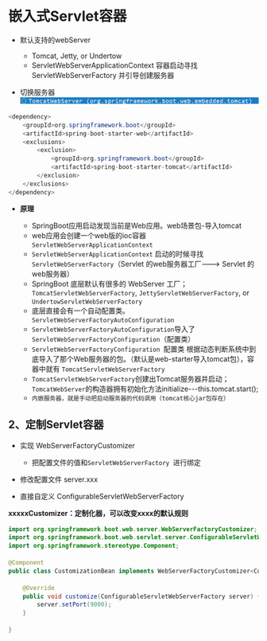 # 嵌入式Servlet容器

* 默认支持的webServer

  * Tomcat, Jetty, or Undertow
  * ServletWebServerApplicationContext 容器启动寻找ServletWebServerFactory 并引导创建服务器
* 切换服务器  
  ​![image](assets/image-20230306170339-oew1300.png)​

```java
<dependency>
    <groupId>org.springframework.boot</groupId>
    <artifactId>spring-boot-starter-web</artifactId>
    <exclusions>
        <exclusion>
            <groupId>org.springframework.boot</groupId>
            <artifactId>spring-boot-starter-tomcat</artifactId>
        </exclusion>
    </exclusions>
</dependency>
```

* **原理**

  * SpringBoot应用启动发现当前是Web应用。web场景包-导入tomcat
  * web应用会创建一个web版的ioc容器 `ServletWebServerApplicationContext`​
  * ​`ServletWebServerApplicationContext`​ 启动的时候寻找 `ServletWebServerFactory`​（Servlet 的web服务器工厂---> Servlet 的web服务器）
  * SpringBoot 底层默认有很多的 WebServer 工厂；`TomcatServletWebServerFactory`​, `JettyServletWebServerFactory`​, or `UndertowServletWebServerFactory`
  * ​底层直接会有一个自动配置类。`ServletWebServerFactoryAutoConfiguration`
  * `ServletWebServerFactoryAutoConfiguration`导入了`ServletWebServerFactoryConfiguration`（配置类）
  * ​`ServletWebServerFactoryConfiguration ​`配置类 根据动态判断系统中到底导入了那个Web服务器的包。（默认是web-starter导入tomcat包），容器中就有 `TomcatServletWebServerFactory`
  * ​`TomcatServletWebServerFactory`​ 创建出Tomcat服务器并启动；`TomcatWebServer`​的构造器拥有初始化方法initialize---this.tomcat.start();
  * `内嵌服务器，就是手动把启动服务器的代码调用（tomcat核心jar包存在）`

## 2、定制**Servlet**容器

* 实现  WebServerFactoryCustomizer<ConfigurableServletWebServerFactory>

  * 把配置文件的值和`ServletWebServerFactory ​`进行绑定
* 修改配置文件 server.xxx
* 直接自定义 ConfigurableServletWebServerFactory

**xxxxxCustomizer：定制化器，可以改变xxxx的默认规则**

```java
import org.springframework.boot.web.server.WebServerFactoryCustomizer;
import org.springframework.boot.web.servlet.server.ConfigurableServletWebServerFactory;
import org.springframework.stereotype.Component;

@Component
public class CustomizationBean implements WebServerFactoryCustomizer<ConfigurableServletWebServerFactory> {

    @Override
    public void customize(ConfigurableServletWebServerFactory server) {
        server.setPort(9000);
    }

}
```

‍
